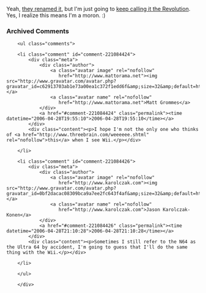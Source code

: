  <p>Yeah, <a href="http://www.penny-arcade.com/2006/04/28/#21742">they renamed it</a>, but I'm just going to <a href="http://digg.com/gaming/All_About_Wii_-_1up.com#c1573951">keep calling it the Revolution</a>.  Yes, I realize this means I'm a moron.  :)</p>

<div id="comments" class="comments archived-comments">
            <h3>Archived Comments</h3>
            
        <ul class="comments">
            
        <li class="comment" id="comment-221084424">
            <div class="meta">
                <div class="author">
                    <a class="avatar image" rel="nofollow" 
                       href="http://www.mattorama.net"><img src="http://www.gravatar.com/avatar.php?gravatar_id=c62913703ab1e73a00ea1c372f1edd6f&amp;size=32&amp;default=http://mediacdn.disqus.com/1320279820/images/noavatar32.png"/></a>
                    <a class="avatar name" rel="nofollow" 
                       href="http://www.mattorama.net">Matt Grommes</a>
                </div>
                <a href="#comment-221084424" class="permalink"><time datetime="2006-04-28T19:55:10">2006-04-28T19:55:10</time></a>
            </div>
            <div class="content"><p>I hope I'm not the only one who thinks of <a href="http://www.threebrain.com/weeeeee.shtml" rel="nofollow">this</a> when I see Wii.</p></div>
            
        </li>
    
        <li class="comment" id="comment-221084426">
            <div class="meta">
                <div class="author">
                    <a class="avatar image" rel="nofollow" 
                       href="http://www.karolczak.com"><img src="http://www.gravatar.com/avatar.php?gravatar_id=0bf2dacac08309bca9a7ee2fc643f4af&amp;size=32&amp;default=http://mediacdn.disqus.com/1320279820/images/noavatar32.png"/></a>
                    <a class="avatar name" rel="nofollow" 
                       href="http://www.karolczak.com">Jason Karolczak-Konen</a>
                </div>
                <a href="#comment-221084426" class="permalink"><time datetime="2006-04-28T21:10:28">2006-04-28T21:10:28</time></a>
            </div>
            <div class="content"><p>Sometimes I still refer to the N64 as the Ultra 64 by accident, I'm going to guess that I'll do the same thing with the Wii.</p></div>
            
        </li>
    
        </ul>
    
        </div>
    
